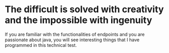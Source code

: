 # The difficult is solved with creativity and the impossible with ingenuity

If you are familiar with the functionalities of endpoints and you are passionate about java, you will see interesting things that I have programmed in this technical test.



